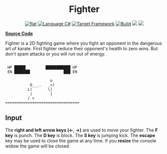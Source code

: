 <h1 align="center">
	Fighter
</h1>

<p align="center">
	<a href="https://github.com/ZacharyPatten/dotnet-console-games" alt="GitHub repo"><img alt="flat" src="https://img.shields.io/badge/github-repo-black?logo=github&amp;style=flat"></a>
	<a href="#" alt="GitHub repo"><img alt="Language C#" src="https://img.shields.io/badge/language-C%23-%23178600"></a>
	<a href="#"><img src="https://img.shields.io/badge/dynamic/xml?color=%23512bd4&label=target&query=%2F%2FTargetFramework%5B1%5D&url=https%3A%2F%2Fraw.githubusercontent.com%2FZacharyPatten%2Fdotnet-console-games%2Fmaster%2FProjects%2FFighter%2FFighter.csproj" title="Target Framework" alt="Target Framework"></a>
	<a href="#"><img src="https://github.com/ZacharyPatten/dotnet-console-games/workflows/Fighter%20Build/badge.svg" title="Goto Build" alt="Build"></a>
	<a href="https://discord.gg/4XbQbwF" alt="chat on Discord"><img src="https://img.shields.io/discord/557244925712924684?logo=discord" /></a>
	<a href="https://github.com/ZacharyPatten/dotnet-console-games/blob/master/LICENSE" alt="license"><img src="https://img.shields.io/badge/license-MIT-green.svg" /></a>
</p>

**[Source Code](Program.cs)**

Fighter is a 2D fighting game where you fight an opponent in the dangerous art of karate. First fighter reduce their opponent's health to zero wins. But don't spam attacks or you will run out of energy.

```

 HP █████         ███████████ HP 
 EN ███████               ███ EN 
                                 
                    o            
           O___.   _>)           
          L(       \|            
           |        |            
          / >                    
=================================

```

## Input

The **right and left arrow keys (←, →)** are used to move your fighter. The **F key** is punch. The **D key** is block. The **S key** is jumping kick. The **escape** key may be used to close the game at any time. If you **resize** the console widow the game will be closed.